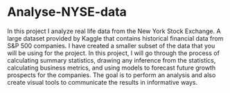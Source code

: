 # Analyse-NYSE-data
In this project I analyze real life data from the New York Stock Exchange. 
A large dataset provided by Kaggle that contains historical financial data from S&P 500 companies.
I have created a smaller subset of the data that you will be using for the project.
In this project, I will go through the process of calculating summary statistics, drawing any inference from the statistics, calculating business metrics, and using models to forecast future growth prospects for the companies.
The goal is to perform an analysis and also create visual tools to communicate the results in informative ways.
